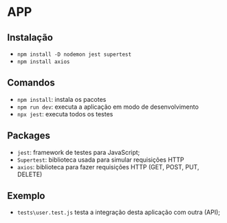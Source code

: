 # APP

## Instalação

- `npm install -D nodemon jest supertest`
- `npm install axios`

## Comandos

- `npm install`: instala os pacotes
- `npm run dev`: executa a aplicação em modo de desenvolvimento
- `npx jest`: executa todos os testes

## Packages

- `jest`: framework de testes para JavaScript;
- `Supertest`: biblioteca usada para simular requisições HTTP
- `axios`: biblioteca para fazer requisições HTTP (GET, POST, PUT, DELETE)

## Exemplo

- `tests\user.test.js` testa a integração desta aplicação com outra (API);
